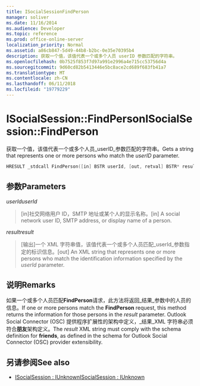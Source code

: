 ```yaml
---
title: ISocialSessionFindPerson
manager: soliver
ms.date: 11/16/2014
ms.audience: Developer
ms.topic: reference
ms.prod: office-online-server
localization_priority: Normal
ms.assetid: a86cb847-5d49-44b8-b2bc-0e35e70395b4
description: 获取一个值，该值代表一个或多个人员 userID 参数匹配的字符串。
ms.openlocfilehash: 0b7525f853f7d97a991e2996a4e715cc53756d4a
ms.sourcegitcommit: 9d60cd82b5413446e5bc8ace2cd689f683fb41a7
ms.translationtype: MT
ms.contentlocale: zh-CN
ms.lasthandoff: 06/11/2018
ms.locfileid: "19779229"
---
```

# <a name="isocialsessionfindperson"></a><span data-ttu-id="ac3a4-103">ISocialSession::FindPerson</span><span class="sxs-lookup"><span data-stu-id="ac3a4-103">ISocialSession::FindPerson</span></span>

<span data-ttu-id="ac3a4-104">获取一个值，该值代表一个或多个人员_userID_参数匹配的字符串。</span><span class="sxs-lookup"><span data-stu-id="ac3a4-104">Gets a string that represents one or more persons who match the  _userID_ parameter.</span></span> 
  
```cpp
HRESULT _stdcall FindPerson([in] BSTR userId, [out, retval] BSTR* result);
```

## <a name="parameters"></a><span data-ttu-id="ac3a4-105">参数</span><span class="sxs-lookup"><span data-stu-id="ac3a4-105">Parameters</span></span>

<span data-ttu-id="ac3a4-106">_userId_</span><span class="sxs-lookup"><span data-stu-id="ac3a4-106">_userId_</span></span>
  
> <span data-ttu-id="ac3a4-107">[in]社交网络用户 ID，SMTP 地址或某个人的显示名称。</span><span class="sxs-lookup"><span data-stu-id="ac3a4-107">[in] A social network user ID, SMTP address, or display name of a person.</span></span>
    
<span data-ttu-id="ac3a4-108">_result_</span><span class="sxs-lookup"><span data-stu-id="ac3a4-108">_result_</span></span>
  
> <span data-ttu-id="ac3a4-109">[输出]一个 XML 字符串值，该值代表一个或多个人员匹配_userId_参数指定的标识信息。</span><span class="sxs-lookup"><span data-stu-id="ac3a4-109">[out] An XML string that represents one or more persons who match the identification information specified by the  _userId_ parameter.</span></span> 
    
## <a name="remarks"></a><span data-ttu-id="ac3a4-110">说明</span><span class="sxs-lookup"><span data-stu-id="ac3a4-110">Remarks</span></span>

<span data-ttu-id="ac3a4-111">如果一个或多个人员匹配**FindPerson**请求，此方法将返回_结果_参数中的人员的信息。</span><span class="sxs-lookup"><span data-stu-id="ac3a4-111">If one or more persons match the **FindPerson** request, this method returns the information for those persons in the  _result_ parameter.</span></span> <span data-ttu-id="ac3a4-112">Outlook Social Connector (OSC) 提供程序扩展性的架构中定义，_结果_XML 字符串必须符合**朋友**架构定义。</span><span class="sxs-lookup"><span data-stu-id="ac3a4-112">The  _result_ XML string must comply with the schema definition for **friends**, as defined in the schema for Outlook Social Connector (OSC) provider extensibility.</span></span> 
  
## <a name="see-also"></a><span data-ttu-id="ac3a4-113">另请参阅</span><span class="sxs-lookup"><span data-stu-id="ac3a4-113">See also</span></span>

- [<span data-ttu-id="ac3a4-114">ISocialSession : IUnknown</span><span class="sxs-lookup"><span data-stu-id="ac3a4-114">ISocialSession : IUnknown</span></span>](isocialsessioniunknown.md)


